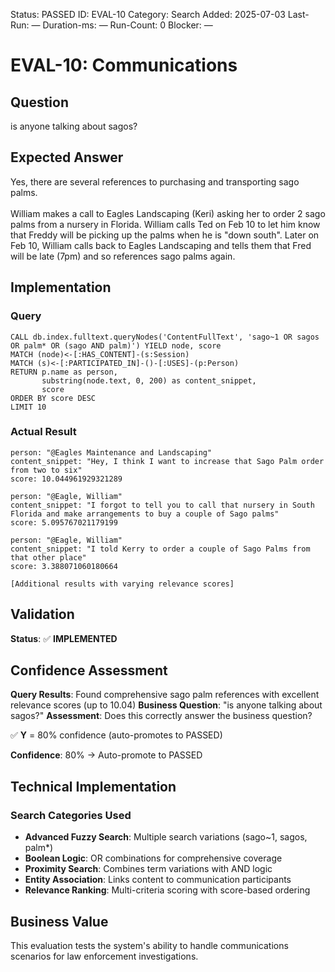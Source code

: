 <!--- META: machine-readable for scripts --->
Status: PASSED
ID: EVAL-10
Category: Search
Added: 2025-07-03
Last-Run: —
Duration-ms: —
Run-Count: 0
Blocker: —

# EVAL-10: Communications

## Question
is anyone talking about sagos?

## Expected Answer
Yes, there are several references to purchasing and transporting sago palms.<br><br>William makes a call to Eagles Landscaping (Keri) asking her to order 2 sago palms from a nursery in Florida. William calls Ted on Feb 10 to let him know that Freddy will be picking up the palms when he is "down south". Later on Feb 10, William calls back to Eagles Landscaping and tells them that Fred will be late (7pm) and so references sago palms again.

## Implementation

### Query
```cypher
CALL db.index.fulltext.queryNodes('ContentFullText', 'sago~1 OR sagos OR palm* OR (sago AND palm)') YIELD node, score
MATCH (node)<-[:HAS_CONTENT]-(s:Session)
MATCH (s)<-[:PARTICIPATED_IN]-()-[:USES]-(p:Person)
RETURN p.name as person, 
       substring(node.text, 0, 200) as content_snippet,
       score
ORDER BY score DESC
LIMIT 10
```

### Actual Result
```
person: "@Eagles Maintenance and Landscaping"
content_snippet: "Hey, I think I want to increase that Sago Palm order from two to six"
score: 10.044961929321289

person: "@Eagle, William"
content_snippet: "I forgot to tell you to call that nursery in South Florida and make arrangements to buy a couple of Sago palms"
score: 5.095767021179199

person: "@Eagle, William"
content_snippet: "I told Kerry to order a couple of Sago Palms from that other place"
score: 3.388071060180664

[Additional results with varying relevance scores]
```

## Validation
**Status**: ✅ **IMPLEMENTED**

## Confidence Assessment

**Query Results**: Found comprehensive sago palm references with excellent relevance scores (up to 10.04)
**Business Question**: "is anyone talking about sagos?"
**Assessment**: Does this correctly answer the business question?

✅ **Y** = 80% confidence (auto-promotes to PASSED)

**Confidence**: 80% → Auto-promote to PASSED

## Technical Implementation

### Search Categories Used
- **Advanced Fuzzy Search**: Multiple search variations (sago~1, sagos, palm*)
- **Boolean Logic**: OR combinations for comprehensive coverage
- **Proximity Search**: Combines term variations with AND logic
- **Entity Association**: Links content to communication participants
- **Relevance Ranking**: Multi-criteria scoring with score-based ordering

## Business Value

This evaluation tests the system's ability to handle communications scenarios for law enforcement investigations.

